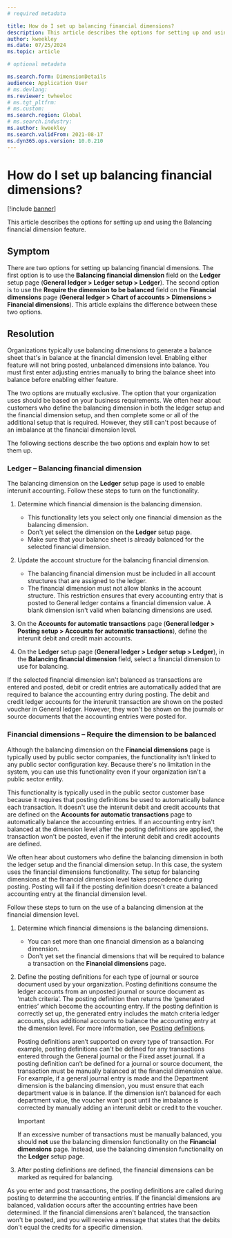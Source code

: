 ```yaml
---
# required metadata

title: How do I set up balancing financial dimensions?
description: This article describes the options for setting up and using the Balancing financial dimension feature.
author: kweekley
ms.date: 07/25/2024
ms.topic: article

# optional metadata

ms.search.form: DimensionDetails
audience: Application User
# ms.devlang: 
ms.reviewer: twheeloc
# ms.tgt_pltfrm: 
# ms.custom: 
ms.search.region: Global 
# ms.search.industry: 
ms.author: kweekley
ms.search.validFrom: 2021-08-17
ms.dyn365.ops.version: 10.0.210
---
```


# How do I set up balancing financial dimensions?

[!include [banner](../includes/banner.md)]

This article describes the options for setting up and using the Balancing financial dimension feature.

## Symptom

There are two options for setting up balancing financial dimensions. The first option is to use the **Balancing financial dimension** field on the **Ledger** setup page (**General ledger \> Ledger setup \> Ledger**).
The second option is to use the **Require the dimension to be balanced** field on the **Financial dimensions** page (**General ledger > Chart of accounts \> Dimensions \> Financial dimensions**). This article 
explains the difference between these two options.

## Resolution

Organizations typically use balancing dimensions to generate a balance sheet that's in balance at the financial dimension level. Enabling either feature will not bring posted, unbalanced dimensions into balance.
You must first enter adjusting entries manually to bring the balance sheet into balance before enabling either feature.

The two options are mutually exclusive. The option that your organization uses should be based on your business requirements. We often hear about customers who define the balancing dimension in both the ledger 
setup and the financial dimension setup, and then complete some or all of the additional setup that is required. However, they still can't post because of an imbalance at the financial dimension level.

The following sections describe the two options and explain how to set them up.

### Ledger – Balancing financial dimension

The balancing dimension on the **Ledger** setup page is used to enable interunit accounting. Follow these steps to turn on the functionality.

1. Determine which financial dimension is the balancing dimension.

    - This functionality lets you select only one financial dimension as the balancing dimension.
    - Don't yet select the dimension on the **Ledger** setup page.
    - Make sure that your balance sheet is already balanced for the selected financial dimension.

2. Update the account structure for the balancing financial dimension.

    - The balancing financial dimension must be included in all account structures that are assigned to the ledger.
    - The financial dimension must not allow blanks in the account structure. This restriction ensures that every accounting entry that is posted to General ledger contains a financial dimension value. A blank  dimension isn't valid when balancing dimensions are used.

3. On the **Accounts for automatic transactions** page (**General ledger \> Posting setup \> Accounts for automatic transactions**), define the interunit debit and credit main accounts.
4. On the **Ledger** setup page (**General ledger \> Ledger setup \> Ledger**), in the **Balancing financial dimension** field, select a financial dimension to use for balancing.

If the selected financial dimension isn't balanced as transactions are entered and posted, debit or credit entries are automatically added that are required to balance the accounting entry during 
posting. The debit and credit ledger accounts for the interunit transaction are shown on the posted voucher in General ledger. However, they won't be shown on the journals or source documents that the accounting 
entries were posted for.

### Financial dimensions – Require the dimension to be balanced

Although the balancing dimension on the **Financial dimensions** page is typically used by public sector companies, the functionality isn't linked to any public sector configuration key. Because there's no 
limitation in the system, you can use this functionality even if your organization isn't a public sector entity.

This functionality is typically used in the public sector customer base because it requires that posting definitions be used to automatically balance each transaction. It doesn't use the interunit debit and credit accounts that are defined on the **Accounts for automatic transactions** page to automatically balance the accounting entries. If an accounting entry isn't balanced at the dimension level after the posting definitions are applied, the transaction won't be posted, even if the interunit debit and credit accounts are defined.

We often hear about customers who define the balancing dimension in both the ledger setup and the financial dimension setup. In this case, the system uses the financial dimensions functionality. The setup for 
balancing dimensions at the financial dimension level takes precedence during posting. Posting will fail if the posting definition doesn't create a balanced accounting entry at the financial dimension level.

Follow these steps to turn on the use of a balancing dimension at the financial dimension level.

1. Determine which financial dimensions is the balancing dimensions.

    - You can set more than one financial dimension as a balancing dimension.
    - Don't yet set the financial dimensions that will be required to balance a transaction on the **Financial dimensions** page.

2. Define the posting definitions for each type of journal or source document used by your organization. Posting definitions consume the ledger accounts from an unposted journal or source document as ‘match criteria’. The posting definition then returns the ‘generated entries’ which become the accounting entry. If the posting definition is correctly set up, the generated entry includes the match criteria ledger accounts, plus additional accounts to balance the accounting entry at the dimension level. For more information, see [Posting definitions](posting-definitions.md). 

   Posting definitions aren’t supported on every type of transaction. For example, posting definitions can't be defined for any transactions entered through the General journal or the Fixed asset journal. If a
   posting definition can’t be defined for a journal or source document, the transaction must be manually balanced at the financial dimension value. For example, if a general journal entry is made and the
   Department dimension is the balancing dimension, you must ensure that each department value is in balance. If the dimension isn’t balanced for each department value, the voucher won’t post until the imbalance
    is corrected by manually adding an interunit debit or credit to the voucher. 

    > [!IMPORTANT]
    > If an excessive number of transactions must be manually balanced, you should **not** use the balancing dimension functionality on the **Financial dimensions** page. Instead, use the balancing dimension
    > functionality on the **Ledger** setup page.
3. After posting definitions are defined, the financial dimensions can be marked as required for balancing.

As you enter and post transactions, the posting definitions are called during posting to determine the accounting entries. If the financial dimensions are balanced, validation occurs after the accounting entries 
have been determined. If the financial dimensions aren't balanced, the transaction won't be posted, and you will receive a message that states that the debits don't equal the credits for a specific dimension.
